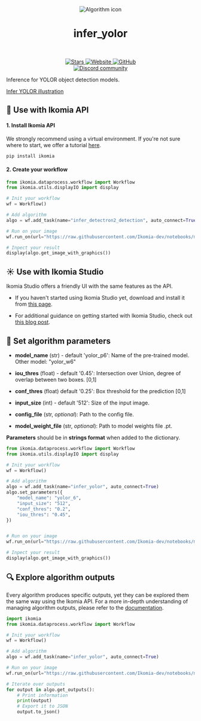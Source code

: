 <div align="center">
  <img src="https://raw.githubusercontent.com/Ikomia-hub/infer_yolor/main/icons/icon.png" alt="Algorithm icon">
  <h1 align="center">infer_yolor</h1>
</div>
<br />
<p align="center">
    <a href="https://github.com/Ikomia-hub/infer_yolor">
        <img alt="Stars" src="https://img.shields.io/github/stars/Ikomia-hub/infer_yolor">
    </a>
    <a href="https://app.ikomia.ai/hub/">
        <img alt="Website" src="https://img.shields.io/website/http/app.ikomia.ai/en.svg?down_color=red&down_message=offline&up_message=online">
    </a>
    <a href="https://github.com/Ikomia-hub/infer_yolor/blob/main/LICENSE.md">
        <img alt="GitHub" src="https://img.shields.io/github/license/Ikomia-hub/infer_yolor.svg?color=blue">
    </a>    
    <br>
    <a href="https://discord.com/invite/82Tnw9UGGc">
        <img alt="Discord community" src="https://img.shields.io/badge/Discord-white?style=social&logo=discord">
    </a> 
</p>

Inference for YOLOR object detection models.

[Infer YOLOR illustration](https://github.com/WongKinYiu/yolor/raw/main/inference/output/horses.jpg)


## :rocket: Use with Ikomia API

#### 1. Install Ikomia API

We strongly recommend using a virtual environment. If you're not sure where to start, we offer a tutorial [here](https://www.ikomia.ai/blog/a-step-by-step-guide-to-creating-virtual-environments-in-python).

```sh
pip install ikomia
```

#### 2. Create your workflow


```python
from ikomia.dataprocess.workflow import Workflow
from ikomia.utils.displayIO import display

# Init your workflow
wf = Workflow()

# Add algorithm
algo = wf.add_task(name="infer_detectron2_detection", auto_connect=True)

# Run on your image  
wf.run_on(url="https://raw.githubusercontent.com/Ikomia-dev/notebooks/main/examples/img/img_work.jpg")

# Inpect your result
display(algo.get_image_with_graphics())
```

## :sunny: Use with Ikomia Studio

Ikomia Studio offers a friendly UI with the same features as the API.

- If you haven't started using Ikomia Studio yet, download and install it from [this page](https://www.ikomia.ai/studio).

- For additional guidance on getting started with Ikomia Studio, check out [this blog post](https://www.ikomia.ai/blog/how-to-get-started-with-ikomia-studio).

## :pencil: Set algorithm parameters


- **model_name** (str) - default 'yolor_p6': Name of the pre-trained model. Other model: "yolor_w6"
- **iou_thres** (float) - default '0.45': Intersection over Union, degree of overlap between two boxes. [0,1]
- **conf_thres** (float) default '0.25': Box threshold for the prediction [0,1]
- **input_size** (int) - default '512': Size of the input image.

- **config_file** (str, *optional*): Path to the config file.
- **model_weight_file** (str, *optional*): Path to model weights file .pt. 


**Parameters** should be in **strings format**  when added to the dictionary.


```python
from ikomia.dataprocess.workflow import Workflow
from ikomia.utils.displayIO import display

# Init your workflow
wf = Workflow()

# Add algorithm
algo = wf.add_task(name="infer_yolor", auto_connect=True)
algo.set_parameters({
    "model_name": "yolor_6",
    "input_size": "512",
    "conf_thres": "0.2",
    "iou_thres": "0.45",
})


# Run on your image  
wf.run_on(url="https://raw.githubusercontent.com/Ikomia-dev/notebooks/main/examples/img/img_work.jpg")

# Inpect your result
display(algo.get_image_with_graphics())
```

## :mag: Explore algorithm outputs

Every algorithm produces specific outputs, yet they can be explored them the same way using the Ikomia API. For a more in-depth understanding of managing algorithm outputs, please refer to the [documentation](https://ikomia-dev.github.io/python-api-documentation/advanced_guide/IO_management.html).

```python
import ikomia
from ikomia.dataprocess.workflow import Workflow

# Init your workflow
wf = Workflow()

# Add algorithm
algo = wf.add_task(name="infer_yolor", auto_connect=True)

# Run on your image  
wf.run_on(url="https://raw.githubusercontent.com/Ikomia-dev/notebooks/main/examples/img/img_work.jpg")

# Iterate over outputs
for output in algo.get_outputs():
    # Print information
    print(output)
    # Export it to JSON
    output.to_json()
```

